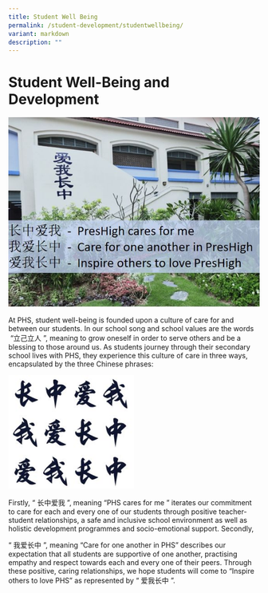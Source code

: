 ```yaml
---
title: Student Well Being
permalink: /student-development/studentwellbeing/
variant: markdown
description: ""
---
```

# **Student Well-Being and Development**&nbsp;

![](/images/preshigh1.jpg)

At PHS, student well-being is founded upon a culture of care for and between our students. In our school song and school values are the words &nbsp;“立己立人 ”, meaning to grow oneself in order to serve others and be a blessing to those around us. As students journey through their secondary school lives with PHS, they experience this culture of care in three ways, encapsulated by the three Chinese phrases:

<img src="/images/PHSLOVESME.jpg" style="width:50%">

Firstly, “ 长中爱我 ”, meaning “PHS cares for me ” iterates our commitment to care for each and every one of our students through positive teacher-student relationships, a safe and inclusive school environment as well as holistic development programmes and socio-emotional support. Secondly,&nbsp;

“ 我爱长中 ”, meaning “Care for one another in PHS” describes our expectation that all students are supportive of one another, practising empathy and respect towards each and every one of their peers. Through these positive, caring relationships, we hope students will come to “Inspire others to love PHS” as represented by “ 爱我长中 ”.